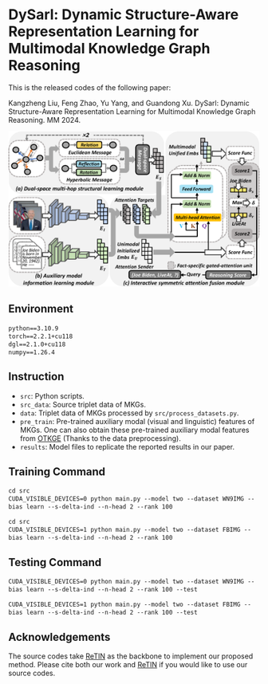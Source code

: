 # DySarl: Dynamic Structure-Aware Representation Learning for Multimodal Knowledge Graph Reasoning

This is the released codes of the following paper:

Kangzheng Liu, Feng Zhao, Yu Yang, and Guandong Xu. DySarl: Dynamic Structure-Aware Representation Learning for Multimodal Knowledge Graph Reasoning. MM 2024.

![DySarl](https://github.com/Liudaxian1/FIG/blob/main/DySarl.png)

## Environment

```shell
python==3.10.9
torch==2.2.1+cu118
dgl==2.1.0+cu118
numpy==1.26.4
```

## Instruction

- `src`: Python scripts.
- `src_data`: Source triplet data of MKGs.
- `data`: Triplet data of MKGs processed by `src/process_datasets.py`.
- `pre_train`: Pre-trained auxiliary modal (visual and linguistic) features of MKGs. One can also obtain these pre-trained auxiliary modal features from [OTKGE](https://github.com/Lion-ZS/OTKGE) (Thanks to the data preprocessing).
- `results`: Model files to replicate the reported results in our paper.


## Training Command

```shell
cd src
CUDA_VISIBLE_DEVICES=0 python main.py --model two --dataset WN9IMG --bias learn --s-delta-ind --n-head 2 --rank 100
```

```shell
cd src
CUDA_VISIBLE_DEVICES=1 python main.py --model two --dataset FBIMG --bias learn --s-delta-ind --n-head 2 --rank 100
```

## Testing Command

```shell
CUDA_VISIBLE_DEVICES=0 python main.py --model two --dataset WN9IMG --bias learn --s-delta-ind --n-head 2 --rank 100 --test
```

```shell
CUDA_VISIBLE_DEVICES=1 python main.py --model two --dataset FBIMG --bias learn --s-delta-ind --n-head 2 --rank 100 --test
```

## Acknowledgements

The source codes take [ReTIN](https://ietresearch.onlinelibrary.wiley.com/doi/full/10.1049/cit2.12186) as the backbone to implement our proposed method. Please cite both our work and [ReTIN](https://ietresearch.onlinelibrary.wiley.com/doi/full/10.1049/cit2.12186) if you would like to use our source codes.
